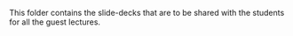 This folder contains the slide-decks that are to be shared with the students for all the guest lectures. 
